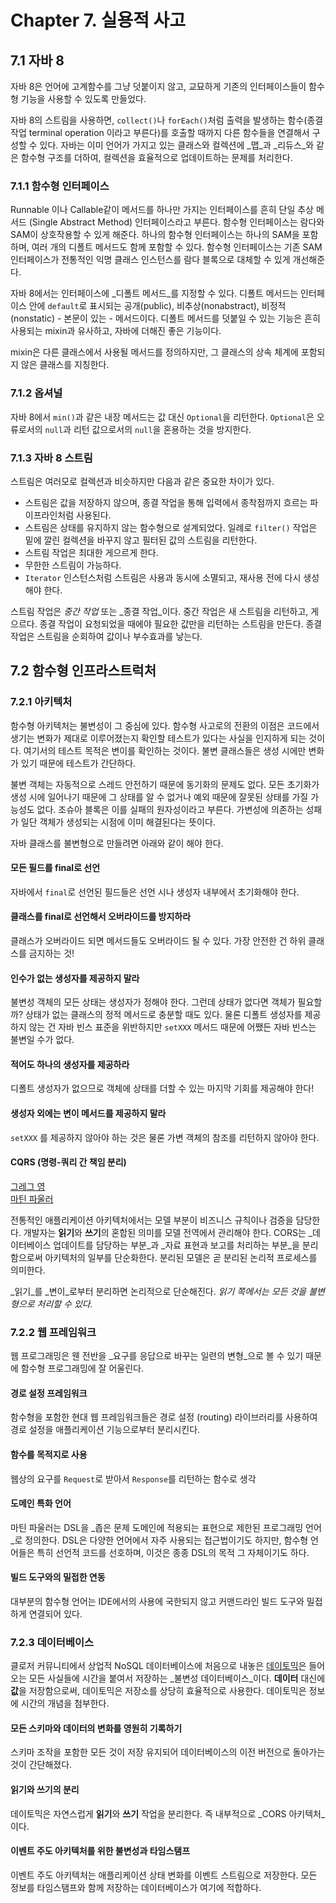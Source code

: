 # Chapter 7. 실용적 사고

## 7.1 자바 8

자바 8은 언어에 고계함수를 그냥 덧붙이지 않고, 교묘하게 기존의 인터페이스들이 함수형 기능을 사용할 수 있도록 만들었다.

자바 8의 스트림을 사용하면, `collect()`나 `forEach()`처럼 출력을 발생하는 함수\(종결 작업 terminal operation 이라고 부른다\)를 호출할 때까지 다른 함수들을 연결해서 구성할 수 있다. 자바는 이미 언어가 가지고 있는 클래스와 컬렉션에 _맵_과 _리듀스_와 같은 함수형 구조를 더하여, 컬렉션을 효율적으로 업데이트하는 문제를 처리한다.

### 7.1.1 함수형 인터페이스

Runnable 이나 Callable같이 메서드를 하나만 가지는 인터페이스를 흔히 단일 추상 메서드 \(Single Abstract Method\) 인터페이스라고 부른다. 함수형 인터페이스는 람다와 SAM이 상호작용할 수 있게 해준다. 하나의 함수형 인터페이스는 하나의 SAM을 포함하며, 여러 개의 디폴트 메서드도 함께 포함할 수 있다. 함수형 인터페이스는 기존 SAM 인터페이스가 전통적인 익명 클래스 인스턴스를 람다 블록으로 대체할 수 있게 개선해준다.

자바 8에서는 인터페이스에 _디폴트 메서드_를 지정할 수 있다. 디폴트 메서드는 인터페이스 안에 `default`로 표시되는 공개\(public\), 비추상\(nonabstract\), 비정적\(nonstatic\) - 본문이 있는 - 메서드이다. 디폴트 메서드를 덧붙일 수 있는 기능은 흔히 사용되는 mixin과 유사하고, 자바에 더해진 좋은 기능이다.

mixin은 다른 클래스에서 사용될 메서드를 정의하지만, 그 클래스의 상속 체계에 포함되지 않은 클래스를 지칭한다.

### 7.1.2 옵셔널

자바 8에서 `min()`과 같은 내장 메서드는 값 대신 `Optional`을 리턴한다. `Optional`은 오류로서의 `null`과 리턴 값으로서의 `null`을 혼용하는 것을 방지한다.

### 7.1.3 자바 8 스트림

스트림은 여러모로 컬렉션과 비슷하지만 다음과 같은 중요한 차이가 있다.

* 스트림은 값을 저장하지 않으며, 종결 작업을 통해 입력에서 종착점까지 흐르는 파이프라인처럼 사용된다.
* 스트림은 상태를 유지하지 않는 함수형으로 설계되었다. 일례로 `filter()` 작업은 밑에 깔린 컬렉션을 바꾸지 않고 필터된 값의 스트림을 리턴한다.
* 스트림 작업은 최대한 게으르게 한다.
* 무한한 스트림이 가능하다.
* `Iterator` 인스턴스처럼 스트림은 사용과 동시에 소멸되고, 재사용 전에 다시 생성해야 한다.

스트림 작업은 _중간 작업_ 또는 _종결 작업_이다. 중간 작업은 새 스트림을 리턴하고, 게으르다. 종결 작업이 요청되었을 때에야 필요한 값만을 리턴하는 스트림을 만든다. 종결 작업은 스트림을 순회하여 값이나 부수효과를 낳는다.

## 7.2 함수형 인프라스트럭처

### 7.2.1 아키텍처

함수형 아키텍처는 불변성이 그 중심에 있다. 함수형 사고로의 전환의 이점은 코드에서 생기는 변화가 제대로 이루어졌는지 확인할 테스트가 있다는 사실을 인지하게 되는 것이다. 여기서의 테스트 목적은 변이를 확인하는 것이다. 불변 클래스들은 생성 시에만 변화가 있기 때문에 테스트가 간단하다.

불변 객체는 자동적으로 스레드 안전하기 때문에 동기화의 문제도 없다. 모든 초기화가 생성 시에 일어나기 때문에 그 상태를 알 수 없거나 예외 때문에 잘못된 상태를 가질 가능성도 없다. 조슈아 블록은 이를 실패의 원자성이라고 부른다. 가변성에 의존하는 성패가 일단 객체가 생성되는 시점에 이미 해결된다는 뜻이다.

자바 클래스를 불변형으로 만들려면 아래와 같이 해야 한다.

#### 모든 필드를 final로 선언

자바에서 `final`로 선언된 필드들은 선언 시나 생성자 내부에서 초기화해야 한다.

#### 클래스를 final로 선언해서 오버라이드를 방지하라

클래스가 오버라이드 되면 메서드들도 오버라이드 될 수 있다. 가장 안전한 건 하위 클래스를 금지하는 것!

#### 인수가 없는 생성자를 제공하지 말라

불변성 객체의 모든 상태는 생성자가 정해야 한다. 그런데 상태가 없다면 객체가 필요할까? 상태가 없는 클래스의 정적 메서드로 충분할 때도 있다. 물론 디폴트 생성자를 제공하지 않는 건 자바 빈스 표준을 위반하지만 `setXXX` 메서드 때문에 어쨌든 자바 빈스는 불변일 수가 없다.

#### 적어도 하나의 생성자를 제공하라

디폴트 생성자가 없으므로 객체에 상태를 더할 수 있는 마지막 기회를 제공해야 한다!

#### 생성자 외에는 변이 메서드를 제공하지 말라

`setXXX` 를 제공하지 않아야 하는 것은 물론 가변 객체의 참조를 리턴하지 않아야 한다.

#### CQRS \(명령-쿼리 간 책임 분리\)

[그레그 영](http://codebetter.com/gregyoung)  
[마틴 파울러](http://bit.ly/fowler-cqrs)

전통적인 애플리케이션 아키텍처에서는 모델 부분이 비즈니스 규칙이나 검증을 담당한다. 개발자는 **읽기**와 **쓰기**의 혼합된 의미를 모델 전역에서 관리해야 한다. CORS는 _데이터베이스 업데이트를 담당하는 부분_과 _자료 표현과 보고를 처리하는 부분_을 분리함으로써 아키텍처의 일부를 단순화한다. 분리된 모델은 곧 분리된 논리적 프로세스를 의미한다.

_읽기_를 _변이_로부터 분리하면 논리적으로 단순해진다. _읽기 쪽에서는 모든 것을 불변형으로 처리할 수 있다._

### 7.2.2 웹 프레임워크

웹 프로그래밍은 웬 전반을 _요구를 응답으로 바꾸는 일련의 변형_으로 볼 수 있기 때문에 함수형 프로그래밍에 잘 어울린다.

#### 경로 설정 프레임워크

함수형을 포함한 현대 웹 프레임워크들은 경로 설정 \(routing\) 라이브러리를 사용하여 경로 설정을 애플리케이션 기능으로부터 분리시킨다.

#### 함수를 목적지로 사용

웹상의 요구를 `Request`로 받아서 `Response`를 리턴하는 함수로 생각

#### 도메인 특화 언어

마틴 파울러는 DSL을 _좁은 문제 도메인에 적용되는 표현으로 제한된 프로그래밍 언어_로 정의한다. DSL은 다양한 언어에서 자주 사용되는 접근법이기도 하지만, 함수형 언어들은 특히 선언적 코드를 선호하며, 이것은 종종 DSL의 목적 그 자체이기도 하다.

#### 빌드 도구와의 밀접한 연동

대부분의 함수형 언어는 IDE에서의 사용에 국한되지 않고 커맨드라인 빌드 도구와 밀접하게 연결되어 있다.

### 7.2.3 데이터베이스

클로저 커뮤니티에서 상업적 NoSQL 데이터베이스에 처음으로 내놓은 [데이토믹](http://www.datomic.com)은 들어오는 모든 사실들에 시간을 붙여서 저장하는 _불변성 데이터베이스_이다. **데이터** 대신에 **값**을 저장함으로써, 데이토믹은 저장소를 상당히 효율적으로 사용한다. 데이토믹은 정보에 시간의 개념을 첨부한다.

#### 모든 스키마와 데이터의 변화를 영원히 기록하기

스키마 조작을 포함한 모든 것이 저장 유지되어 데이터베이스의 이전 버전으로 돌아가는 것이 간단해졌다.

#### 읽기와 쓰기의 분리

데이토믹은 자연스럽게 **읽기**와 **쓰기** 작업을 분리한다. 즉 내부적으로 _CORS 아키텍처_이다.

#### 이벤트 주도 아키텍처를 위한 불변성과 타임스탬프

이벤트 주도 아키텍처는 애플리케이션 상태 변화를 이벤트 스트림으로 저장한다. 모든 정보를 타임스탬프와 함께 저장하는 데이터베이스가 여기에 적합하다.

